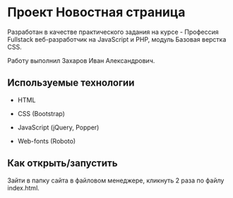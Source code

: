 # Проект Новостная страница

Разработан в качестве практического задания на курсе - Профессия Fullstack веб-разработчик на JavaScript и PHP, модуль Базовая верстка  СSS.

Работу выполнил Захаров Иван Александрович.

## Используемые технологии

* HTML

* CSS (Bootstrap)

* JavaScript (jQuery, Popper)

* Web-fonts (Roboto)

## Как открыть/запустить

Зайти в папку сайта в файловом менеджере, кликнуть 2 раза по файлу index.html.